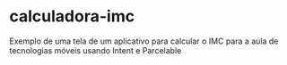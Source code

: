 # calculadora-imc
Exemplo de uma tela de um aplicativo para calcular o IMC para a aula de tecnologias móveis usando Intent e Parcelable
